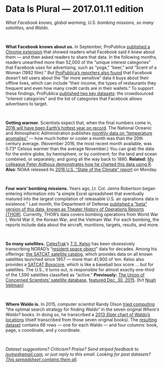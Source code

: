 Data Is Plural — 2017.01.11 edition
===================================

*What Facebook knows, global warming, U.S. bombing missions, so many satellites, and Waldo.*

&nbsp;

**What Facebook knows about us.** In September, ProPublica [published a Chrome extension](https://www.propublica.org/article/breaking-the-black-box-what-facebook-knows-about-you) that showed readers what Facebook said it knew about them — and then asked readers to share that data. In the following months, readers unearthed more than 52,000 of the “unique interest categories” that Facebook uses for advertising, such as “yoga,” “beer,” and “Scent of a Woman (1992 film).” But [ProPublica’s reporters also found](https://www.propublica.org/article/facebook-doesnt-tell-users-everything-it-really-knows-about-them) that Facebook doesn’t tell users about the “far more sensitive” data it buys about their offline lives, which can include “their income, the types of restaurants they frequent and even how many credit cards are in their wallets.” To support these findings, ProPublica [published two key datasets](https://www.propublica.org/datastore/dataset/facebook-ad-categories): the crowdsourced “interest categories” and the list of categories that Facebook allows advertisers to target.

&nbsp;

**Getting warmer.** Scientists expect that, when the final numbers come in, [2016 will have been Earth’s hottest year on record](https://www.buzzfeed.com/peteraldhous/another-hottest-year). The National Oceanic and Atmospheric Administration publishes [monthly data on “temperature anomalies”](https://www.ncdc.noaa.gov/cag/time-series/global) — how much hotter or cooler a month was than the 20th century average. (November 2016, the most recent month available, was 0.73° Celsius warmer than the average November.) You can grab the data for the entire globe, by hemisphere, or by continent; for the land and ocean combined, or separately; and going all the way back to 1880. **Related:** [My colleague Peter Aldhous demonstrates how he charted this data using R](https://buzzfeednews.github.io/2016-12-warmest-year/). **Also**: NOAA released its [2016 U.S. “State of the Climate” report](https://www.ncdc.noaa.gov/sotc/national/201613) on Monday.

&nbsp;

**Four wars’ bombing missions.** Years ago, Lt. Col. Jenns Robertson began entering information into “a simple Excel spreadsheet that eventually matured into the largest compilation of releasable U.S. air operations data in existence.” Last month, the Department of Defense [published a “beta” version of this data, known as Theater History of Operations Reports (THOR)](https://www.data.mil/s/v2/data-stories-an-overview-of-thor/a100cd16-c2a7-453b-8ea6-45947c1bbc51/). Currently, THOR’s data covers bombing operations from World War I, World War II, the Korean War, and the Vietnam War. For each bombing, the reports include data about the aircraft, munitions, targets, results, and more.

&nbsp;

**So many satellites.** [CelesTrak](https://celestrak.com/)’s [T.S. Kelso](https://celestrak.com/webmaster.asp) has been obsessively transcribing NORAD’s “[resident space object](https://celestrak.com/NORAD/documentation/)” data for decades. Among his offerings: [the SATCAT satellite catalog](https://celestrak.com/satcat/search.asp), which provides data on all known satellites launched since 1957 — more than 41,900 of ‘em. Kelso also provides a [SATCAT Boxscore](https://celestrak.com/satcat/boxscore.asp), which is like a baseball box score ... but for satellites. The U.S., it turns out, is responsible for almost exactly one-third of the 1,590 satellites classified as “active.” **Previously:** [The Union of Concerned Scientists’ satellite database](http://www.ucsusa.org/nuclear-weapons/space-weapons/satellite-database), [featured Dec. 30, 2015](https://tinyletter.com/data-is-plural/letters/data-is-plural-2015-12-30-edition). [h/t [Noah Veltman](http://noahveltman.com/)]

&nbsp;

**Where Waldo is.** In 2015, computer scientist Randy Olson [tried computing](http://www.randalolson.com/2015/02/03/heres-waldo-computing-the-optimal-search-strategy-for-finding-waldo/) “the optimal search strategy for finding Waldo” in the seven original *Where’s Waldo?* books. In doing so, he transcribed a [2013 *Slate* chart of Waldo’s locations](http://www.slate.com/articles/arts/culturebox/2013/11/where_s_waldo_a_new_strategy_for_locating_the_missing_man_in_martin_hanford.html) (itself transcribed from those seven original books). The [resulting dataset](http://www.randalolson.com/wp-content/uploads/wheres-waldo-locations.csv) contains 68 rows — one for each Waldo — and four columns: book, page, x coordinate, and y coordinate.

&nbsp;

*Dataset suggestions? Criticism? Praise? Send striped feedback to <jsvine@gmail.com>, or just reply to this email. Looking for past datasets? [This spreadsheet contains them all](https://docs.google.com/spreadsheets/d/1wZhPLMCHKJvwOkP4juclhjFgqIY8fQFMemwKL2c64vk).*